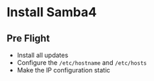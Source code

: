 # Install Samba4


## Pre Flight

* Install all updates
* Configure the ```/etc/hostname``` and ```/etc/hosts``` 
* Make the IP configuration static
